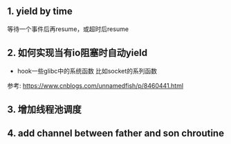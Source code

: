 ## 1. yield by time

等待一个事件后再resume，或超时后resume

## 2. 如何实现当有io阻塞时自动yield

- hook一些glibc中的系统函数  比如socket的系列函数

参考: https://www.cnblogs.com/unnamedfish/p/8460441.html

## 3. 增加线程池调度

## 4. add channel between father and son chroutine